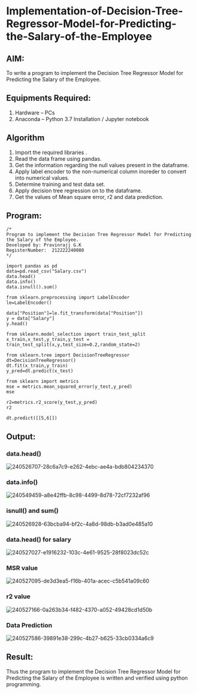 # Implementation-of-Decision-Tree-Regressor-Model-for-Predicting-the-Salary-of-the-Employee

## AIM:
To write a program to implement the Decision Tree Regressor Model for Predicting the Salary of the Employee.

## Equipments Required:
1. Hardware – PCs
2. Anaconda – Python 3.7 Installation / Jupyter notebook

## Algorithm
1. Import the required libraries .
2. Read the data frame using pandas.
3. Get the information regarding the null values present in the dataframe.
4. Apply label encoder to the non-numerical column inoreder to convert into numerical values.
5. Determine training and test data set.
6. Apply decision tree regression on to the dataframe.
7. Get the values of Mean square error, r2 and data prediction.

## Program:
```
/*
Program to implement the Decision Tree Regressor Model for Predicting the Salary of the Employee.
Developed by: Pravinrajj G.K
RegisterNumber:  212222240080
*/

import pandas as pd
data=pd.read_csv("Salary.csv")
data.head()
data.info()
data.isnull().sum()

from sklearn.preprocessing import LabelEncoder
le=LabelEncoder()

data["Position"]=le.fit_transform(data["Position"])
y = data["Salary"]
y.head()

from sklearn.model_selection import train_test_split
x_train,x_test,y_train,y_test = train_test_split(x,y,test_size=0.2,random_state=2)

from sklearn.tree import DecisionTreeRegressor
dt=DecisionTreeRegressor()
dt.fit(x_train,y_train)
y_pred=dt.predict(x_test)

from sklearn import metrics
mse = metrics.mean_squared_error(y_test,y_pred)
mse

r2=metrics.r2_score(y_test,y_pred)
r2

dt.predict([[5,6]])
```

## Output:
### data.head()
![240526707-28c6a7c9-e262-4ebc-ae4a-bdb804234370](https://github.com/Pravinrajj/Implementation-of-Decision-Tree-Regressor-Model-for-Predicting-the-Salary-of-the-Employee/assets/117917674/3b090317-7639-4a3a-aef9-f89a18e73fa4)
### data.info()
![240549459-a8e42ffb-8c98-4499-8d78-72cf7232af96](https://github.com/Pravinrajj/Implementation-of-Decision-Tree-Regressor-Model-for-Predicting-the-Salary-of-the-Employee/assets/117917674/63f6ca58-2307-42ac-b695-796aae4d9e4b)
### isnull() and sum()
![240526928-63bcba94-bf2c-4a8d-98db-b3ad0e485a10](https://github.com/Pravinrajj/Implementation-of-Decision-Tree-Regressor-Model-for-Predicting-the-Salary-of-the-Employee/assets/117917674/cb64eb02-102a-4895-89d6-2b0afc6f5197)
### data.head() for salary
![240527027-e1916232-103c-4e61-9525-28f8023dc52c](https://github.com/Pravinrajj/Implementation-of-Decision-Tree-Regressor-Model-for-Predicting-the-Salary-of-the-Employee/assets/117917674/3b0dae9a-6fef-4124-ac42-db6c1a33c4fa)
### MSR value
![240527095-de3d3ea5-f16b-401a-acec-c5b541a09c60](https://github.com/Pravinrajj/Implementation-of-Decision-Tree-Regressor-Model-for-Predicting-the-Salary-of-the-Employee/assets/117917674/364ae628-d50d-4984-b7c7-3a89edcc355f)
### r2 value
![240527166-0a263b34-f482-4370-a052-49428cd1d50b](https://github.com/Pravinrajj/Implementation-of-Decision-Tree-Regressor-Model-for-Predicting-the-Salary-of-the-Employee/assets/117917674/a1ad7b20-03c3-44f6-8234-fe52294a0534)
### Data Prediction
![240527586-39891e38-299c-4b27-b625-33cb0334a6c9](https://github.com/Pravinrajj/Implementation-of-Decision-Tree-Regressor-Model-for-Predicting-the-Salary-of-the-Employee/assets/117917674/7d9b4df8-6e94-40be-af97-43c59c9db7b7)

## Result:
Thus the program to implement the Decision Tree Regressor Model for Predicting the Salary of the Employee is written and verified using python programming.
